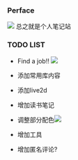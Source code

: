 ### Perface
![](/img/sosgII19.png) 总之就是个人笔记站

### TODO LIST

* <span class='danger'>Find a job!!</span> ![](/img/sosg13.png)

* 添加常用库内容

* 添加live2d

* 增加读书笔记

* 调整部分配色![](/img/sosg08.png)

* 增加工具

* 增加匿名评论?
